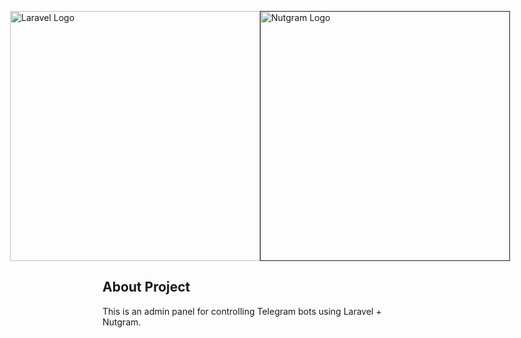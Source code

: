 <p style="display: flex; justify-content: center; align-items: center;">
    <a href="https://laravel.com" target="_blank">
        <img src="https://raw.githubusercontent.com/laravel/art/master/logo-lockup/5%20SVG/2%20CMYK/1%20Full%20Color/laravel-logolockup-cmyk-red.svg" width="400" alt="Laravel Logo">
    </a>
    <a href="" target="_blank">
        <img src="https://nutgram.dev/img/logo-raw.svg" width="400" alt="Nutgram Logo">
    </a>
</p>


## About Project
This is an admin panel for controlling Telegram bots using Laravel + Nutgram. 

